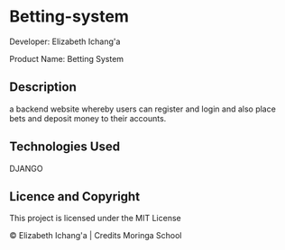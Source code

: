 # Betting-system
Developer: Elizabeth Ichang'a

Product Name: Betting System

## Description
a backend website whereby users can register and login and also place bets and deposit money to their accounts.

## Technologies Used
DJANGO

## Licence and Copyright
This project is licensed under the MIT License

© Elizabeth Ichang'a | Credits Moringa School

